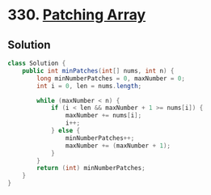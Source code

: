 # 330. [Patching Array](https://leetcode.com/problems/patching-array/description/?envType=daily-question&envId=2024-06-16)

## Solution

```java
class Solution {
    public int minPatches(int[] nums, int n) {
        long minNumberPatches = 0, maxNumber = 0;
        int i = 0, len = nums.length;

        while (maxNumber < n) {
            if (i < len && maxNumber + 1 >= nums[i]) {
                maxNumber += nums[i];
                i++;
            } else {
                minNumberPatches++;
                maxNumber += (maxNumber + 1);
            }
        }
        return (int) minNumberPatches;
    }
}
```

